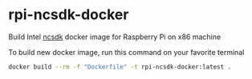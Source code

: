 # rpi-ncsdk-docker

Build Intel [ncsdk](https://github.com/movidius/ncsdk) docker image for Raspberry Pi on x86 machine

To build new docker image, run this command on your favorite terminal
```sh
docker build --rm -f "Dockerfile" -t rpi-ncsdk-docker:latest .
```
